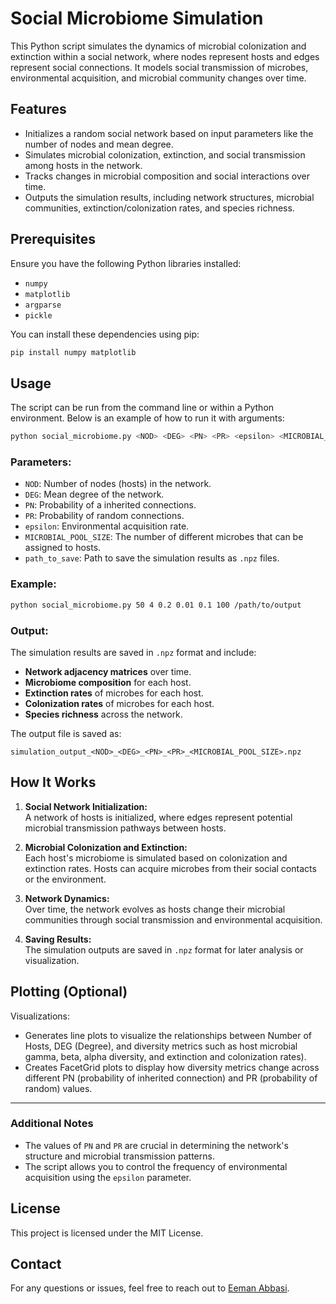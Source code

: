 # Social Microbiome Simulation

This Python script simulates the dynamics of microbial colonization and extinction within a social network, where nodes represent hosts and edges represent social connections. It models social transmission of microbes, environmental acquisition, and microbial community changes over time.

## Features

- Initializes a random social network based on input parameters like the number of nodes and mean degree.
- Simulates microbial colonization, extinction, and social transmission among hosts in the network.
- Tracks changes in microbial composition and social interactions over time.
- Outputs the simulation results, including network structures, microbial communities, extinction/colonization rates, and species richness.

## Prerequisites

Ensure you have the following Python libraries installed:

- `numpy`
- `matplotlib`
- `argparse`
- `pickle`

You can install these dependencies using pip:

```bash
pip install numpy matplotlib
```

## Usage

The script can be run from the command line or within a Python environment. Below is an example of how to run it with arguments:

```bash
python social_microbiome.py <NOD> <DEG> <PN> <PR> <epsilon> <MICROBIAL_POOL_SIZE> <path_to_save>
```

### Parameters:

- `NOD`: Number of nodes (hosts) in the network.
- `DEG`: Mean degree of the network.
- `PN`: Probability of a inherited connections.
- `PR`: Probability of random connections.
- `epsilon`: Environmental acquisition rate.
- `MICROBIAL_POOL_SIZE`: The number of different microbes that can be assigned to hosts.
- `path_to_save`: Path to save the simulation results as `.npz` files.

### Example:

```bash
python social_microbiome.py 50 4 0.2 0.01 0.1 100 /path/to/output
```

### Output:

The simulation results are saved in `.npz` format and include:

- **Network adjacency matrices** over time.
- **Microbiome composition** for each host.
- **Extinction rates** of microbes for each host.
- **Colonization rates** of microbes for each host.
- **Species richness** across the network.

The output file is saved as:

```
simulation_output_<NOD>_<DEG>_<PN>_<PR>_<MICROBIAL_POOL_SIZE>.npz
```

## How It Works

1. **Social Network Initialization:**  
   A network of hosts is initialized, where edges represent potential microbial transmission pathways between hosts.
   
2. **Microbial Colonization and Extinction:**  
   Each host's microbiome is simulated based on colonization and extinction rates. Hosts can acquire microbes from their social contacts or the environment.
   
3. **Network Dynamics:**  
   Over time, the network evolves as hosts change their microbial communities through social transmission and environmental acquisition.

4. **Saving Results:**  
   The simulation outputs are saved in `.npz` format for later analysis or visualization.

## Plotting (Optional)

Visualizations:
- Generates line plots to visualize the relationships between Number of Hosts, DEG (Degree), and diversity metrics such as host microbial gamma, beta, alpha diversity, and extinction and colonization rates).
- Creates FacetGrid plots to display how diversity metrics change across different PN (probability of inherited connection) and PR (probability of random) values.

---

### Additional Notes

- The values of `PN` and `PR` are crucial in determining the network's structure and microbial transmission patterns.
- The script allows you to control the frequency of environmental acquisition using the `epsilon` parameter.
  
## License

This project is licensed under the MIT License.

## Contact

For any questions or issues, feel free to reach out to [Eeman Abbasi](eabbasi@sas.upenn.edu).
